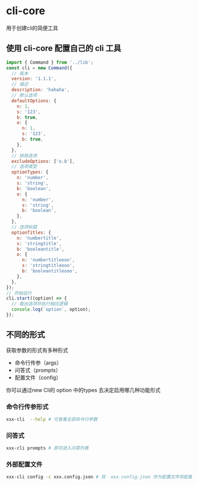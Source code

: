 # cli-core

用于创建cli的简便工具

## 使用 cli-core 配置自己的 cli 工具

```javascript
import { Command } from '../lib';
const cli = new Command({
  // 版本
  version: '1.1.1',
  // 描述
  description: 'hahaha',
  // 默认选项
  defaultOptions: {
    n: 1,
    s: '123',
    b: true,
    o: {
      n: 1,
      s: '123',
      b: true,
    },
  },
  // 排除选项
  excludeOptions: ['o.b'],
  // 选项类型
  optionTypes: {
    n: 'number',
    s: 'string',
    b: 'boolean',
    o: {
      n: 'number',
      s: 'string',
      b: 'boolean',
    },
  },
  // 选项标题
  optionTitles: {
    n: 'numbertitle',
    s: 'stringtitle',
    b: 'booleantitle',
    o: {
      n: 'numbertitleooo',
      s: 'stringtitleooo',
      b: 'booleantitleooo',
    },
  },
});
// 开始运行
cli.start((option) => {
  // 取出选项并执行相应逻辑
  console.log(`option`, option);
});
```

## 不同的形式

获取参数的形式有多种形式

- 命令行传参（args）
- 问答式（prompts）
- 配置文件（config）

你可以通过new Cli的 option 中的types 去决定启用哪几种功能形式

### 命令行传参形式
```bash
xxx-cli  --help # 可查看全部命令行参数
```
### 问答式
```bash
xxx-cli prompts # 即可进入问答列表
```
### 外部配置文件
```bash
xxx-cli config -c xxx.config.json # 将  xxx.config.json 作为配置文件将配置导入
```
